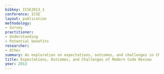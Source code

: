 ```yaml
---
bibkey: ICSE2013_1
conference: ICSE
layout: publication
methodology:
- Survey
practitioner:
- Understanding
- Potential benefits
researcher:
- Other
summary: An exploration on expectations, outcomes, and challenges in CR
title: Expectations, Outcomes, and Challenges of Modern Code Review
year: 2013
---
```

